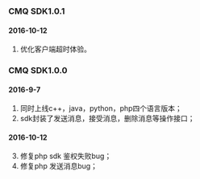 ###   CMQ SDK1.0.1 
#### 2016-10-12
1. 优化客户端超时体验。

### CMQ SDK1.0.0 

#### 2016-9-7
1. 同时上线c++，java，python，php四个语言版本；
2. sdk封装了发送消息，接受消息，删除消息等操作接口；

####  2016-10-12
3. 修复php sdk 鉴权失败bug；
4. 修复php 发送消息bug；

